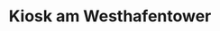 ---
title: "Kiosk am Westhafentower"
url: /frankfurt-am-main/kiosk-am-westhafentower/
shop: Kiosk
---